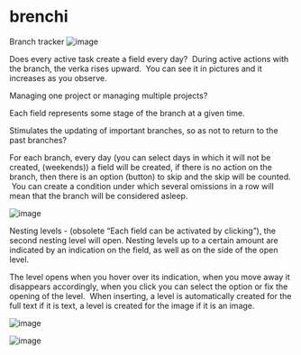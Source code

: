 # brenchi
Branch tracker
![image](https://github.com/user-attachments/assets/6b085483-47b7-47f2-9c52-c22ccd6baa2d)

Does every active task create a field every day?  During active actions with the branch, the verka rises upward.  You can see it in pictures and it increases as you observe.

Managing one project or managing multiple projects?

Each field represents some stage of the branch at a given time.

Stimulates the updating of important branches, so as not to return to the past branches?

For each branch, every day (you can select days in which it will not be created, (weekends)) a field will be created, if there is no action on the branch, then there is an option (button) to skip and the skip will be counted.  You can create a condition under which several omissions in a row will mean that the branch will be considered asleep.

![image](https://github.com/user-attachments/assets/100a5f0c-fa04-405e-addc-29c785d65cb8)

Nesting levels - (obsolete “Each field can be activated by clicking”), the second nesting level will open. Nesting levels up to a certain amount are indicated by an indication on the field, as well as on the side of the open level.

The level opens when you hover over its indication, when you move away it disappears accordingly, when you click you can 
select the option or fix the opening of the level.  When inserting, a level is automatically created for the full text if it is text, a level is created for the image if it is an image.

![image](https://github.com/user-attachments/assets/a8516545-84c7-4cb7-88aa-6054d87cff6c)

![image](https://github.com/user-attachments/assets/1d251d6c-ca6c-4347-9ad1-d3c8f01bdff7)
